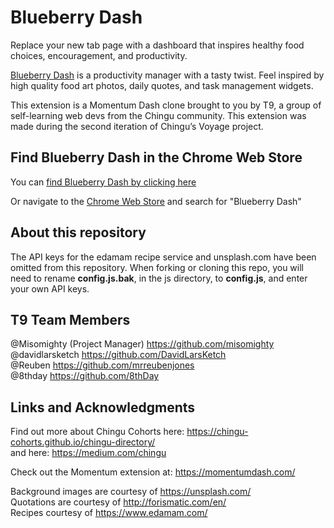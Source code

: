 # Blueberry Dash

Replace your new tab page with a dashboard that inspires healthy food choices, encouragement, and productivity.

[Blueberry Dash](https://chrome.google.com/webstore/detail/blueberry-dash/fdelbbeohpmhiajmnghihmhkafkoghkb) is a productivity manager with a tasty twist. Feel inspired by high quality food art photos, daily quotes, and task management widgets.

This extension is a Momentum Dash clone brought to you by T9, a group of self-learning web devs from the Chingu community. This extension was made during the second iteration of Chingu’s Voyage project.

## Find Blueberry Dash in the Chrome Web Store

You can [find Blueberry Dash by clicking here](https://chrome.google.com/webstore/detail/blueberry-dash/fdelbbeohpmhiajmnghihmhkafkoghkb)

Or navigate to the [Chrome Web Store](https://chrome.google.com/webstore/category/extensions) and search for "Blueberry Dash"

## About this repository

The API keys for the edamam recipe service and unsplash.com have been omitted from this repository.
When forking or cloning this repo, you will need to rename **config.js.bak**, in the js directory, to **config.js**, and enter your own API keys.

## T9 Team Members

@Misomighty (Project Manager) https://github.com/misomighty  
@davidlarsketch https://github.com/DavidLarsKetch  
@Reuben https://github.com/mrreubenjones  
@8thday https://github.com/8thDay  

## Links and Acknowledgments

Find out more about Chingu Cohorts here: https://chingu-cohorts.github.io/chingu-directory/  
and here: https://medium.com/chingu

Check out the Momentum extension at: https://momentumdash.com/

Background images are courtesy of  https://unsplash.com/  
Quotations are courtesy of http://forismatic.com/en/  
Recipes courtesy of https://www.edamam.com/
